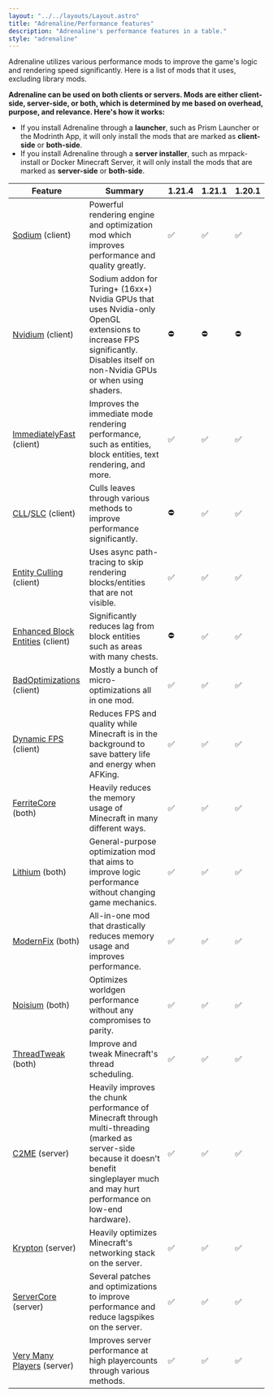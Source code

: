 ```yaml
---
layout: "../../layouts/Layout.astro"
title: "Adrenaline/Performance features"
description: "Adrenaline's performance features in a table."
style: "adrenaline"
---
```


Adrenaline utilizes various performance mods to improve the game's logic and rendering speed significantly. Here is a list of mods that it uses, excluding library mods.

**Adrenaline can be used on both clients or servers. Mods are either client-side, server-side, or both, which is determined by me based on overhead, purpose, and relevance. Here's how it works:**

- If you install Adrenaline through a **launcher**, such as Prism Launcher or the Modrinth App, it will only install the mods that are marked as **client-side** or **both-side**.
- If you install Adrenaline through a **server installer**, such as mrpack-install or Docker Minecraft Server, it will only install the mods that are marked as **server-side** or **both-side**.

| Feature | Summary | 1.21.4 | 1.21.1 | 1.20.1 |
|---|---|---|---|---|
| [Sodium](https://modrinth.com/mod/sodium) (client) | Powerful rendering engine and optimization mod which improves performance and quality greatly. | ✅ | ✅ | ✅ |
| [Nvidium](https://modrinth.com/mod/nvidium) (client) | Sodium addon for Turing+ (16xx+) Nvidia GPUs that uses Nvidia-only OpenGL extensions to increase FPS significantly. Disables itself on non-Nvidia GPUs or when using shaders. | ⛔ | ⛔ | ⛔ |
| [ImmediatelyFast](https://modrinth.com/mod/immediatelyfast) (client) | Improves the immediate mode rendering performance, such as entities, block entities, text rendering, and more. | ✅ | ✅ | ✅ |
| [CLL](https://modrinth.com/mod/cull-less-leaves)/[SLC](https://modrinth.com/mod/sodiumleafculling) (client) | Culls leaves through various methods to improve performance significantly. | ⛔ | ✅ | ✅ |
| [Entity Culling](https://modrinth.com/mod/entityculling) (client) | Uses async path-tracing to skip rendering blocks/entities that are not visible. | ✅ | ✅ | ✅ |
| [Enhanced Block Entities](https://modrinth.com/mod/ebe) (client) | Significantly reduces lag from block entities such as areas with many chests. | ⛔ | ✅ | ✅ |
| [BadOptimizations](https://modrinth.com/mod/badoptimizations) (client) | Mostly a bunch of micro-optimizations all in one mod. | ✅ | ✅ | ✅ |
| [Dynamic FPS](https://modrinth.com/mod/dynamic-fps) (client) | Reduces FPS and quality while Minecraft is in the background to save battery life and energy when AFKing. | ✅ | ✅ | ✅ |
| [FerriteCore](https://modrinth.com/mod/ferrite-core) (both) | Heavily reduces the memory usage of Minecraft in many different ways. | ✅ | ✅ | ✅ |
| [Lithium](https://modrinth.com/mod/lithium) (both) | General-purpose optimization mod that aims to improve logic performance without changing game mechanics. | ✅ | ✅ | ✅ |
| [ModernFix](https://modrinth.com/mod/modernfix) (both) | All-in-one mod that drastically reduces memory usage and improves performance. | ✅ | ✅ | ✅ |
| [Noisium](https://modrinth.com/mod/noisium) (both) | Optimizes worldgen performance without any compromises to parity. | ✅ | ✅ | ✅ |
| [ThreadTweak](https://modrinth.com/mod/threadtweak) (both) | Improve and tweak Minecraft's thread scheduling. | ✅ | ✅ | ✅ |
| [C2ME](https://modrinth.com/mod/c2me-fabric) (server) | Heavily improves the chunk performance of Minecraft through multi-threading (marked as server-side because it doesn't benefit singleplayer much and may hurt performance on low-end hardware). | ✅ | ✅ | ✅ |
| [Krypton](https://modrinth.com/mod/krypton) (server) | Heavily optimizes Minecraft's networking stack on the server. | ✅ | ✅ | ✅ |
| [ServerCore](https://modrinth.com/mod/servercore) (server) | Several patches and optimizations to improve performance and reduce lagspikes on the server. | ✅ | ✅ | ✅ |
| [Very Many Players](https://modrinth.com/mod/vmp-fabric) (server) | Improves server performance at high playercounts through various methods. | ✅ | ✅ | ✅ |
